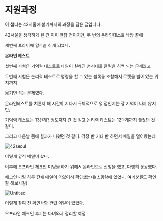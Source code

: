 # 지원과정

이 챕터는 42서울에 붙기까지의 과정을 담은 글입니다.

42서울을 생각하게 된 건 이미 한참 전이지만, 두 번의 온라인테스트 낙방 끝에

세번째 트라이에 합격을 하게 되었다.

**온라인 테스트**

첫번째 시험은 기억력 테스트로 타일이 칠해진 순서대로 클릭을 하면 되는 문제였고

두번째 시험은 논리력 테스트로 명령을 할 수 있는 블록을 조합해서 로켓을 별이 있는 위치까지

옮기면 되는 문제였다.

온라인테스트를 치룬지 꽤 시간이 지나서 구체적으로 몇 점인지는 잘 기억이 나지 않지만, 

기억력 테스트는 13단계? 정도까지 간 것 같고 논리력 테스트는 12단계까지 풀었던 것 같다.

그리고 다음날 쯤에 결과가 나왔던 것 같다. 걱정 반 기대 반 하면서 메일을 열어봤는데

![42seoul](https://github.com/mmistakes/minimal-mistakes/assets/80041090/bebb357a-6838-49e5-925b-72e8b7b1b270)

이렇게 합격 메일이 왔다.

이후에 오프라인 체크인 미팅을 하기 위해서 온라인으로 신청을 했고, 다행히 성공했다.

체크인 미팅 하루 전에 메일이 와있어서 확인했는데(스팸함에 있었다. 여러분들도 확인 잘 해보시길)

![Untitled](https://github.com/mmistakes/minimal-mistakes/assets/80041090/86f792ff-2ef1-4570-8c86-a4d763d1a447)

이렇게 참여 전 확인사항 관련 메일이 있었다.

오프라인 체크인 후기는 다녀와서 정리할 예정